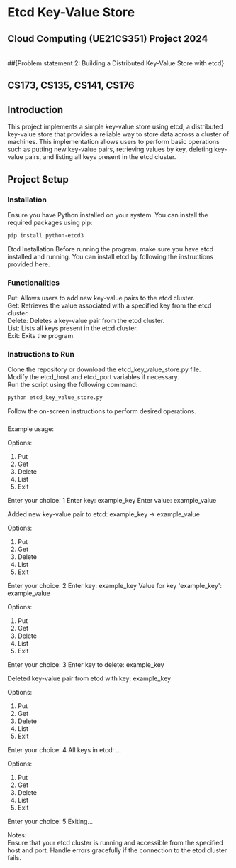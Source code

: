 # Etcd Key-Value Store

## Cloud Computing (UE21CS351) Project 2024 
<BR>##[Problem statement 2: Building a Distributed Key-Value Store with etcd}
## CS173, CS135, CS141, CS176


## Introduction

This project implements a simple key-value store using etcd, a distributed key-value store that provides a reliable way to store data across a cluster of machines. This implementation allows users to perform basic operations such as putting new key-value pairs, retrieving values by key, deleting key-value pairs, and listing all keys present in the etcd cluster.

## Project Setup

### Installation

Ensure you have Python installed on your system. You can install the required packages using pip:

```bash
pip install python-etcd3
```

Etcd Installation
Before running the program, make sure you have etcd installed and running. You can install etcd by following the instructions provided here.


### Functionalities
Put: Allows users to add new key-value pairs to the etcd cluster.<br>
Get: Retrieves the value associated with a specified key from the etcd cluster.<br>
Delete: Deletes a key-value pair from the etcd cluster.<br>
List: Lists all keys present in the etcd cluster.<br>
Exit: Exits the program.

### Instructions to Run
Clone the repository or download the etcd_key_value_store.py file.<br>
Modify the etcd_host and etcd_port variables if necessary.<br>
Run the script using the following command:<br>
```bash
python etcd_key_value_store.py
```
Follow the on-screen instructions to perform desired operations.

###
Example usage:<br>

Options:
1. Put
2. Get
3. Delete
4. List
5. Exit

Enter your choice: 1
Enter key: example_key
Enter value: example_value

Added new key-value pair to etcd: example_key -> example_value

Options:
1. Put
2. Get
3. Delete
4. List
5. Exit

Enter your choice: 2
Enter key: example_key
Value for key 'example_key': example_value

Options:
1. Put
2. Get
3. Delete
4. List
5. Exit

Enter your choice: 3
Enter key to delete: example_key

Deleted key-value pair from etcd with key: example_key

Options:
1. Put
2. Get
3. Delete
4. List
5. Exit

Enter your choice: 4
All keys in etcd:
...

Options:
1. Put
2. Get
3. Delete
4. List
5. Exit

Enter your choice: 5
Exiting...

Notes:<br>
Ensure that your etcd cluster is running and accessible from the specified host and port.
Handle errors gracefully if the connection to the etcd cluster fails.



